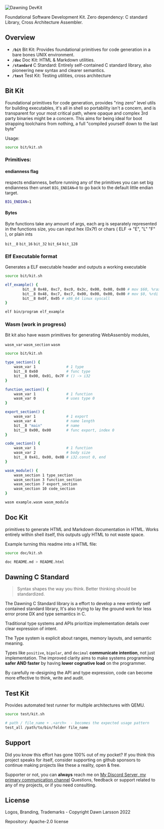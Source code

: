 ![Dawning DevKit](https://github.com/user-attachments/assets/92b3ab15-8512-4874-bd94-f6b508de8c61)

Foundational Software Development Kit. Zero dependency: C standard Library, Cross Architecture Assembler.

## Overview
- **`/bit`** Bit Kit: Provides foundational primitives for code generation in a bare bones UNIX environment.
- **`/doc`** Doc Kit: HTML & Markdown utilities.
- **`/standard`** C Standard: Entirely self-contained C standard library, also pioneering new syntax and clearer semantics.
- **`/test`** Test Kit: Testing utilities, cross architecture

## Bit Kit

Foundational primitives for code generation, provides "ring zero" level utils for building executables,
it's all in shell so portability isn't a concern, and is transparent for your most critical path, where opaque and complex 3rd party binaries might be a concern.
This aims for being ideal for boot strapping toolchains from nothing, a full "compiled yourself down to the last byte"

Usage: 
```sh
source bit/kit.sh
```

### Primitives:

#### endianness flag
respects endianness, before running any of the primitives you can set big endianness
then unset `BIG_ENDIAN=0` to go back to the default little endian target.
```sh
BIG_ENDIAN=1
```

#### Bytes
Byte functions take any amount of args, each arg is separately represented in the functions size,
you can input hex (0x7f) or chars ( ELF -> "E", "L" "F" ), or plain ints

`bit__8` `bit_16` `bit_32` `bit_64` `bit_128` 

### Elf Executable format
Generates a ELF executable header and outputs a working executable

```sh
source bit/kit.sh

elf_example() {
        bit__8 0x48, 0xc7, 0xc0, 0x3c, 0x00, 0x00, 0x00 # mov $60, %rax
        bit__8 0x48, 0xc7, 0xc7, 0x00, 0x00, 0x00, 0x00 # mov $0, %rdi
        bit__8 0x0f, 0x05 # x86_64 linux syscall
}

elf bin/program elf_example
```

### Wasm (work in progress)
Bit kit also have wasm primitives for generating WebAssembly modules,

`wasm_var` `wasm_section` `wasm`

```sh
source bit/kit.sh

type_section() {
    wasm_var 1              # 1 type
    bit__8 0x60             # func type  
    bit__8 0x00, 0x01, 0x7F # () -> i32
}

function_section() {
    wasm_var 1              # 1 function
    wasm_var 0              # uses type 0
}

export_section() {
    wasm_var 1              # 1 export
    wasm_var 4              # name length
    bit__8 "main"           # name
    bit__8 0x00, 0x00       # func export, index 0
}

code_section() {
    wasm_var 1              # 1 function
    wasm_var 2              # body size
    bit__8 0x41, 0x00, 0x0B # i32.const 0, end
}

wasm_module() {
    wasm_section 1 type_section
    wasm_section 3 function_section
    wasm_section 7 export_section
    wasm_section 10 code_section
}

wasm example.wasm wasm_module
```

## Doc Kit
primitives to generate HTML and Markdown documentation in HTML.
Works entirely within shell itself, this outputs ugly HTML to not waste space.

Example turning this readme into a HTML file:
```sh
source doc/kit.sh

doc README.md > README.html
```

## Dawning C Standard
> Syntax shapes the way you think. Better thinking should be standardized.

The Dawning C Standard library is a effort to develop a new entirely self contained standard library,
It's also trying to lay the ground work for less error prone DX and type semantics in C.

Traditional type systems and APIs prioritize implementation details over clear expression of intent.

The Type system is explicit about ranges, memory layouts, and semantic meaning. 

Types like `positive`, `bipolar`, and `decimal` **communicate intention**, not just implementation.
The improved clarity aims to make systems programming **safer AND faster** by having **lower cognative load** on the programmer. 


By carefully re-designing the API and type expression, code can become more effective to think, write and audit.

## Test Kit
Provides automated test runner for multiple architectures with QEMU.

```sh
source test/kit.sh

# path / file_name + .<arch>  - becomes the expected usage pattern
test_all /path/to/bin/folder file_name
```


## Support
Did you know this effort has gone 100% out of my pocket?
If you think this project speaks for itself, consider supporting on github sponsors to continue making
projects like these a reality, open & free.

Supporter or not, you can **always** reach me on <a href="https://discord.gg/cxRvzUyzG8">My Discord Server, my primary communication channel</a>
Questions, feedback or support related to any of my projects, or if you need consulting.

## License
Logos, Branding, Trademarks - Copyright Dawn Larsson 2022

Repository:
Apache-2.0 license 
